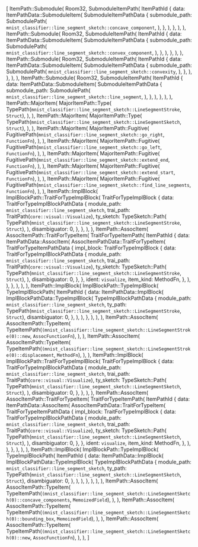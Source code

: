 [
    ItemPath::Submodule(
        Room32,
        SubmoduleItemPath(
            ItemPathId {
                data: ItemPathData::SubmoduleItem(
                    SubmoduleItemPathData {
                        submodule_path: SubmodulePath(
                            `mnist_classifier::line_segment_sketch::concave_component`,
                        ),
                    },
                ),
            },
        ),
    ),
    ItemPath::Submodule(
        Room32,
        SubmoduleItemPath(
            ItemPathId {
                data: ItemPathData::SubmoduleItem(
                    SubmoduleItemPathData {
                        submodule_path: SubmodulePath(
                            `mnist_classifier::line_segment_sketch::convex_component`,
                        ),
                    },
                ),
            },
        ),
    ),
    ItemPath::Submodule(
        Room32,
        SubmoduleItemPath(
            ItemPathId {
                data: ItemPathData::SubmoduleItem(
                    SubmoduleItemPathData {
                        submodule_path: SubmodulePath(
                            `mnist_classifier::line_segment_sketch::convexity`,
                        ),
                    },
                ),
            },
        ),
    ),
    ItemPath::Submodule(
        Room32,
        SubmoduleItemPath(
            ItemPathId {
                data: ItemPathData::SubmoduleItem(
                    SubmoduleItemPathData {
                        submodule_path: SubmodulePath(
                            `mnist_classifier::line_segment_sketch::line_segment`,
                        ),
                    },
                ),
            },
        ),
    ),
    ItemPath::MajorItem(
        MajorItemPath::Type(
            TypePath(`mnist_classifier::line_segment_sketch::LineSegmentStroke`, `Struct`),
        ),
    ),
    ItemPath::MajorItem(
        MajorItemPath::Type(
            TypePath(`mnist_classifier::line_segment_sketch::LineSegmentSketch`, `Struct`),
        ),
    ),
    ItemPath::MajorItem(
        MajorItemPath::Fugitive(
            FugitivePath(`mnist_classifier::line_segment_sketch::go_right`, `FunctionFn`),
        ),
    ),
    ItemPath::MajorItem(
        MajorItemPath::Fugitive(
            FugitivePath(`mnist_classifier::line_segment_sketch::go_left`, `FunctionFn`),
        ),
    ),
    ItemPath::MajorItem(
        MajorItemPath::Fugitive(
            FugitivePath(`mnist_classifier::line_segment_sketch::extend_end`, `FunctionFn`),
        ),
    ),
    ItemPath::MajorItem(
        MajorItemPath::Fugitive(
            FugitivePath(`mnist_classifier::line_segment_sketch::extend_start`, `FunctionFn`),
        ),
    ),
    ItemPath::MajorItem(
        MajorItemPath::Fugitive(
            FugitivePath(`mnist_classifier::line_segment_sketch::find_line_segments`, `FunctionFn`),
        ),
    ),
    ItemPath::ImplBlock(
        ImplBlockPath::TraitForTypeImplBlock(
            TraitForTypeImplBlock {
                data: TraitForTypeImplBlockPathData {
                    module_path: `mnist_classifier::line_segment_sketch`,
                    trai_path: TraitPath(`core::visual::Visualize`),
                    ty_sketch: TypeSketch::Path(
                        TypePath(`mnist_classifier::line_segment_sketch::LineSegmentStroke`, `Struct`),
                    ),
                    disambiguator: 0,
                },
            },
        ),
    ),
    ItemPath::AssocItem(
        AssocItemPath::TraitForTypeItem(
            TraitForTypeItemPath(
                ItemPathId {
                    data: ItemPathData::AssocItem(
                        AssocItemPathData::TraitForTypeItem(
                            TraitForTypeItemPathData {
                                impl_block: TraitForTypeImplBlock {
                                    data: TraitForTypeImplBlockPathData {
                                        module_path: `mnist_classifier::line_segment_sketch`,
                                        trai_path: TraitPath(`core::visual::Visualize`),
                                        ty_sketch: TypeSketch::Path(
                                            TypePath(`mnist_classifier::line_segment_sketch::LineSegmentStroke`, `Struct`),
                                        ),
                                        disambiguator: 0,
                                    },
                                },
                                ident: `visualize`,
                                item_kind: MethodFn,
                            },
                        ),
                    ),
                },
            ),
        ),
    ),
    ItemPath::ImplBlock(
        ImplBlockPath::TypeImplBlock(
            TypeImplBlockPath(
                ItemPathId {
                    data: ItemPathData::ImplBlock(
                        ImplBlockPathData::TypeImplBlock(
                            TypeImplBlockPathData {
                                module_path: `mnist_classifier::line_segment_sketch`,
                                ty_path: TypePath(`mnist_classifier::line_segment_sketch::LineSegmentStroke`, `Struct`),
                                disambiguator: 0,
                            },
                        ),
                    ),
                },
            ),
        ),
    ),
    ItemPath::AssocItem(
        AssocItemPath::TypeItem(
            TypeItemPath(`(mnist_classifier::line_segment_sketch::LineSegmentStroke(0)::new`, `AssocFunctionFn`),
        ),
    ),
    ItemPath::AssocItem(
        AssocItemPath::TypeItem(
            TypeItemPath(`(mnist_classifier::line_segment_sketch::LineSegmentStroke(0)::displacement`, `MethodFn`),
        ),
    ),
    ItemPath::ImplBlock(
        ImplBlockPath::TraitForTypeImplBlock(
            TraitForTypeImplBlock {
                data: TraitForTypeImplBlockPathData {
                    module_path: `mnist_classifier::line_segment_sketch`,
                    trai_path: TraitPath(`core::visual::Visualize`),
                    ty_sketch: TypeSketch::Path(
                        TypePath(`mnist_classifier::line_segment_sketch::LineSegmentSketch`, `Struct`),
                    ),
                    disambiguator: 0,
                },
            },
        ),
    ),
    ItemPath::AssocItem(
        AssocItemPath::TraitForTypeItem(
            TraitForTypeItemPath(
                ItemPathId {
                    data: ItemPathData::AssocItem(
                        AssocItemPathData::TraitForTypeItem(
                            TraitForTypeItemPathData {
                                impl_block: TraitForTypeImplBlock {
                                    data: TraitForTypeImplBlockPathData {
                                        module_path: `mnist_classifier::line_segment_sketch`,
                                        trai_path: TraitPath(`core::visual::Visualize`),
                                        ty_sketch: TypeSketch::Path(
                                            TypePath(`mnist_classifier::line_segment_sketch::LineSegmentSketch`, `Struct`),
                                        ),
                                        disambiguator: 0,
                                    },
                                },
                                ident: `visualize`,
                                item_kind: MethodFn,
                            },
                        ),
                    ),
                },
            ),
        ),
    ),
    ItemPath::ImplBlock(
        ImplBlockPath::TypeImplBlock(
            TypeImplBlockPath(
                ItemPathId {
                    data: ItemPathData::ImplBlock(
                        ImplBlockPathData::TypeImplBlock(
                            TypeImplBlockPathData {
                                module_path: `mnist_classifier::line_segment_sketch`,
                                ty_path: TypePath(`mnist_classifier::line_segment_sketch::LineSegmentSketch`, `Struct`),
                                disambiguator: 0,
                            },
                        ),
                    ),
                },
            ),
        ),
    ),
    ItemPath::AssocItem(
        AssocItemPath::TypeItem(
            TypeItemPath(`(mnist_classifier::line_segment_sketch::LineSegmentSketch(0)::concave_components`, `MemoizedField`),
        ),
    ),
    ItemPath::AssocItem(
        AssocItemPath::TypeItem(
            TypeItemPath(`(mnist_classifier::line_segment_sketch::LineSegmentSketch(0)::bounding_box`, `MemoizedField`),
        ),
    ),
    ItemPath::AssocItem(
        AssocItemPath::TypeItem(
            TypeItemPath(`(mnist_classifier::line_segment_sketch::LineSegmentSketch(0)::new`, `AssocFunctionFn`),
        ),
    ),
]